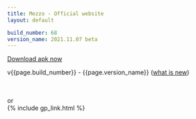 ```yaml
---
title: Mezzo - Official website
layout: default

build_number: 68
version_name: 2021.11.07 beta
---
```


<p>
    <a href='https://github.com/mrdzianis/Mezzo/releases/download/v{{ page.build_number }}/mezzo_v{{ page.build_number }}.apk'>Download apk now</a>
</p>
<p>
    v{{page.build_number}} - {{page.version_name}} (<a href='https://github.com/mrdzianis/Mezzo/releases/tag/v{{ page.build_number }}'>what is new</a>)
</p>
<br>
<br>
or
<br>
{% include gp_link.html %}
<br>
<br>
